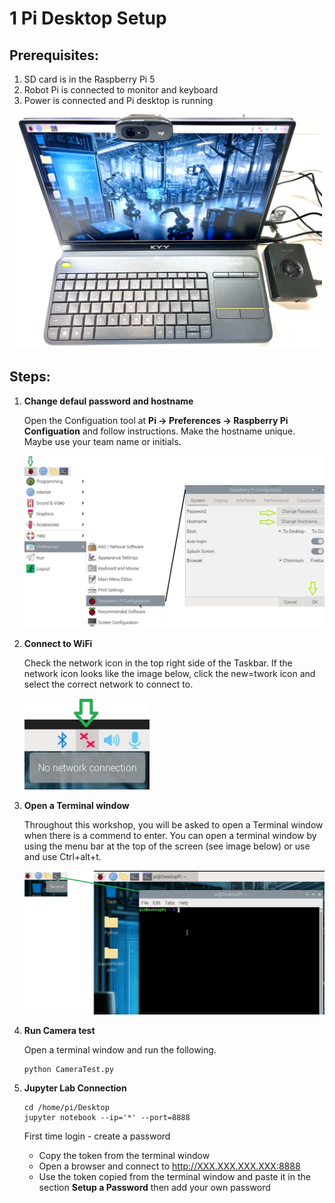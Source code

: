 # **1 Pi Desktop Setup**


## Prerequisites:

1. SD card is in the Raspberry Pi 5
1. Robot Pi is connected to monitor and keyboard
1. Power is connected and Pi desktop is running

<img src="https://github.com/stemoutreach/AutonomousEdgeRobotics/blob/main/zzimages/PiDesktop.jpg" width="500" > 

## Steps:

1. **Change defaul password and hostname**

   Open the Configuation tool at **Pi -> Preferences -> Raspberry Pi Configuation** and follow instructions. Make the hostname unique. Maybe use your team name or initials.   
   
   <img src="https://github.com/stemoutreach/AutonomousEdgeRobotics/blob/main/zzimages/PiConfigPWandHost.jpg" width="500" > 


1. **Connect to WiFi**

   Check the network icon in the top right side of the Taskbar. If the network icon looks like the image below, click the new=twork icon and select the correct network to connect to. 

   <img src="https://github.com/stemoutreach/AutonomousEdgeRobotics/blob/main/zzimages/wifisetup-01.jpg" width="200" > 
   
1. **Open a Terminal window**

   Throughout this workshop, you will be asked to open a Terminal window when there is a commend to enter. You can open a terminal window by using the menu bar at the top of the screen (see image below) or use and use Ctrl+alt+t. 

   <img src="https://github.com/stemoutreach/AutonomousEdgeRobotics/blob/main/zzimages/OpenTerminal2.jpg" width="500" > 
   

1. **Run Camera test**

   Open a terminal window and run the following.

    ~~~
    python CameraTest.py
    ~~~

1. **Jupyter Lab Connection** 
  
   ~~~
   cd /home/pi/Desktop
   jupyter notebook --ip='*' --port=8888 
   ~~~

   First time login - create a password
   - Copy the token from the terminal window 
   - Open a browser and connect to http://XXX.XXX.XXX.XXX:8888
   - Use the token copied from the terminal window and paste it in the section **Setup a Password** then add your own password 
